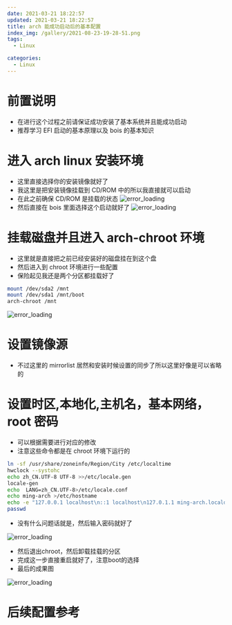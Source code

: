 ```yaml
---
date: 2021-03-21 18:22:57
updated: 2021-03-21 18:22:57
title: arch 能成功启动后的基本配置
index_img: /gallery/2021-08-23-19-28-51.png
tags:
  - Linux

categories:
  - Linux
---
```


# 前置说明

- 在进行这个过程之前请保证成功安装了基本系统并且能成功启动
- 推荐学习 EFI 启动的基本原理以及 bois 的基本知识

# 进入 arch linux 安装环境

- 这里直接选择你的安装镜像就好了
- 我这里是把安装镜像挂载到 CD/ROM 中的所以我直接就可以启动
- 在此之前确保 CD/ROM 是挂载的状态
  ![error_loading](/gallery/2021-03-21-18-30-45.png)
- 然后直接在 bois 里面选择这个启动就好了
  ![error_loading](/gallery/2021-03-21-18-29-20.png)

# 挂载磁盘并且进入 arch-chroot 环境

- 这里就是直接把之前已经安装好的磁盘挂在到这个盘
- 然后进入到 chroot 环境进行一些配置
- 保险起见我还是两个分区都挂载好了

```bash
mount /dev/sda2 /mnt
mount /dev/sda1 /mnt/boot
arch-chroot /mnt
```

![error_loading](/gallery/2021-03-21-18-35-37.png)

# 设置镜像源

- 不过这里的 mirrorlist 居然和安装时候设置的同步了所以这里好像是可以省略的

# 设置时区,本地化,主机名，基本网络，root 密码

- 可以根据需要进行对应的修改
- 注意这些命令都是在 chroot 环境下运行的

```bash
ln -sf /usr/share/zoneinfo/Region/City /etc/localtime
hwclock --systohc
echo zh_CN.UTF-8 UTF-8 >>/etc/locale.gen
locale-gen
echo  LANG=zh_CN.UTF-8>/etc/locale.conf
echo ming-arch >/etc/hostname
echo -e "127.0.0.1 localhost\n::1 localhost\n127.0.1.1 ming-arch.localdomain ming-arch" >/etc/hosts
passwd
```

- 没有什么问题话就是，然后输入密码就好了

![error_loading](/gallery/2021-03-22-14-14-03.png)

- 然后退出chroot，然后卸载挂载的分区
- 完成这一步直接重启就好了，注意boot的选择
- 最后的成果图

![error_loading](/gallery/2021-03-22-14-17-56.png)


# 后续配置参考
